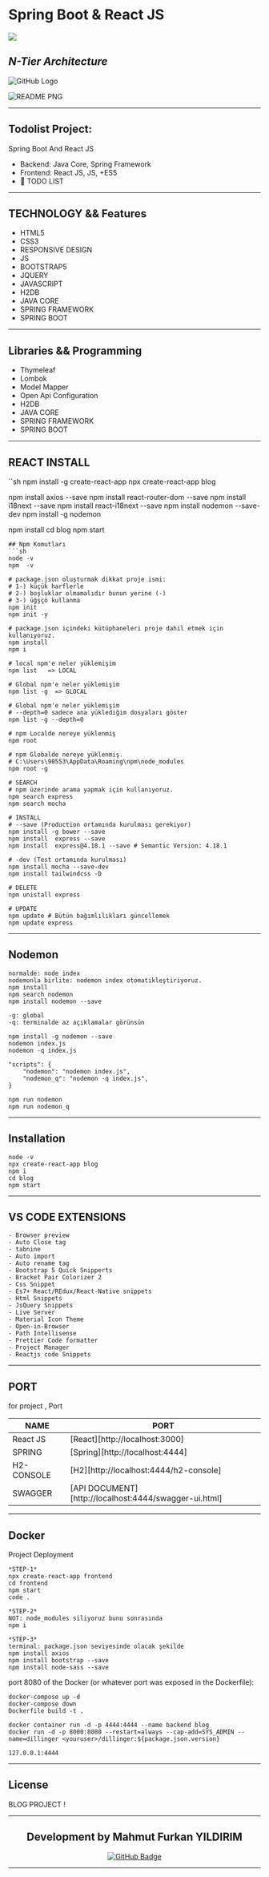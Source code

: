 # Spring Boot & React JS
![](https://komarev.com/ghpvc/?username=MahmutFurkanYildirim)
## _N-Tier Architecture_
![GitHub Logo](https://upload.wikimedia.org/wikipedia/commons/thumb/c/c2/GitHub_Invertocat_Logo.svg/200px-GitHub_Invertocat_Logo.svg.png)

![README PNG](image/SpringImage.png)

---
## Todolist Project:
Spring Boot And React JS

- Backend: Java Core, Spring Framework
- Frontend: React JS, JS, +ES5
- 📃 TODO LIST
---

## TECHNOLOGY && Features
- HTML5
- CSS3
- RESPONSIVE DESIGN
- JS
- BOOTSTRAP5
- JQUERY
- JAVASCRIPT
- H2DB
- JAVA CORE
- SPRING FRAMEWORK
- SPRING BOOT
---

## Libraries && Programming
- Thymeleaf
- Lombok
- Model Mapper
- Open Api Configuration
- H2DB
- JAVA CORE
- SPRING FRAMEWORK
- SPRING BOOT
---

## REACT INSTALL

``sh npm install -g create-react-app npx create-react-app blog

npm install axios --save npm install react-router-dom --save npm install i18next --save npm install react-i18next --save npm install nodemon --save-dev npm install -g nodemon

npm install cd blog npm start

```
## Npm Komutları 
```sh
node -v
npm  -v

# package.json oluşturmak dikkat proje ismi: 
# 1-) küçük harflerle
# 2-) boşluklar olmamalıdır bunun yerine (-) 
# 3-) üğşçö kullanma
npm init 
npm init -y

# package.json içindeki kütüphaneleri proje dahil etmek için kullanıyoruz.
npm install 
npm i

# local npm'e neler yüklemişim 
npm list   => LOCAL

# Global npm'e neler yüklemişim 
npm list -g  => GLOCAL

# Global npm'e neler yüklemişim 
# --depth=0 sadece ana yüklediğim dosyaları göster 
npm list -g --depth=0

# npm Localde nereye yüklenmiş
npm root 

# npm Globalde nereye yüklenmiş.
# C:\Users\90553\AppData\Roaming\npm\node_modules
npm root -g

# SEARCH
# npm üzerinde arama yapmak için kullanıyoruz.
npm search express 
npm search mocha 

# INSTALL 
# --save (Production ortamında kurulması gerekiyor)
npm install -g bower --save
npm install  express --save
npm install  express@4.18.1 --save # Semantic Version: 4.18.1 

# -dev (Test ortamında kurulması)
npm install mocha --save-dev
npm install tailwindcss -D

# DELETE
npm unistall express 

# UPDATE
npm update # Bütün bağımlılıkları güncellemek
npm update express 
```
---
## Nodemon
```
normalde: node index 
nodemonla birlite: nodemon index otomatikleştiriyoruz.
npm install 
npm search nodemon
npm install nodemon --save

-g: global
-q: terminalde az açıklamalar görünsün

npm install -g nodemon --save 
nodemon index.js 
nodemon -q index.js 

"scripts": {
    "nodemon": "nodemon index.js",
    "nodemon_q": "nodemon -q index.js",
}

npm run nodemon
npm run nodemon_q
```
---
## Installation
```
node -v
npx create-react-app blog
npm i
cd blog
npm start
```
---
## VS CODE EXTENSIONS
```
- Browser preview
- Auto Close tag
- tabnine
- Auto import
- Auto rename tag
- Bootstrap 5 Quick Snipperts
- Bracket Pair Colorizer 2
- Css Snippet
- Es7+ React/REdux/React-Native snippets
- Html Snippets
- JsQuery Snippets
- Live Server
- Material Icon Theme
- Open-in-Browser
- Path Intellisense
- Prettier Code formatter
- Project Manager
- Reactjs code Snippets
```
---
## PORT
for project , Port

| NAME     | PORT    |
| -------------- | ------------ |
| React JS | [React][http://localhost:3000]|
| SPRING  | [Spring][http://localhost:4444]|
| H2-CONSOLE  | [H2][http://localhost:4444/h2-console]|
| SWAGGER | [API DOCUMENT][http://localhost:4444/swagger-ui.html]|

---
## Docker
Project Deployment
```
*STEP-1*
npx create-react-app frontend
cd frontend
npm start
code .

*STEP-2*
NOT: node_modules siliyoruz bunu sonrasında
npm i

*STEP-3*
terminal: package.json seviyesinde olacak şekilde
npm install axios
npm install bootstrap --save
npm install node-sass --save
```
port 8080 of the Docker (or whatever port was exposed in the Dockerfile):
```
docker-compose up -d
docker-compose down
Dockerfile build -t .

docker container run -d -p 4444:4444 --name backend blog
docker run -d -p 8000:8080 --restart=always --cap-add=SYS_ADMIN --name=dillinger <youruser>/dillinger:${package.json.version}
```
```
127.0.0.1:4444
```
---
## License
BLOG PROJECT !


---

<h2 align="center">Development by Mahmut Furkan YILDIRIM</h2>

<p align="center">
  <a href="https://github.com/MahmutFurkanYildirim">
    <img src="https://img.shields.io/badge/GitHub-MahmutFurkanYildirim-blue?style=flat-square&logo=github" alt="GitHub Badge">
  </a>
</p>

---


